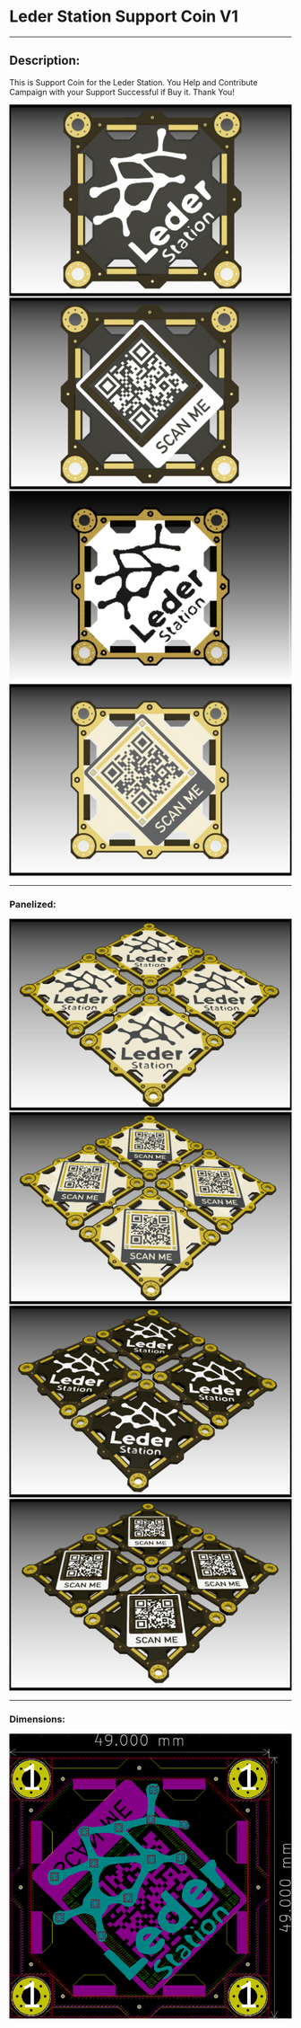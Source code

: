 # Leder Station Support Coin V1

---

## Description:

This is Support Coin for the Leder Station. You Help and Contribute Campaign with your Support Successful if Buy it. Thank You!

![](/img/1.jpg)
![](/img/2.jpg)
![](/img/3.jpg)
![](/img/4.jpg)

---

### Panelized:

![](/img/6.jpg)
![](/img/7.jpg)
![](/img/8.jpg)
![](/img/9.jpg)

---

### Dimensions:

![](/img/5.jpg)

